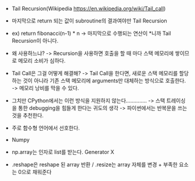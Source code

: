 - Tail Recursion(Wikipedia https://en.wikipedia.org/wiki/Tail_call)
 - 마지막으로 return 되는 값이 subroutine의 결과여야만 Tail Recursion
 - ex) return fibonacci(n-1) * n -> 마지막으로 수행되는 연산이 *니까 Tail Recursion이 아니다.
 - 왜 사용하느냐? -> Recursion을 사용하면 호출을 할 때 마다 스택 메모리에 쌓이므로 메모리 소비가 심하다.
 - Tail Call은 그걸 어떻게 해결해? -> Tail Call을 한다면, 새로운 스택 메모리를 할당하는 것이 아니라 기존 스택 메모리에 arguments만 대체하는 방식으로 호출한다. -> 메모리 낭비를 막을 수 있다.
 - 그치만 CPython에서는 이런 방식을 지원하지 않는다.............. -> 스택 트레이싱을 통한 debugging을 힘들게 한다는 귀도의 생각 -> 파이썬에서는 반복문을 쓰는 것을 추천한다.
 - 주로 함수형 언어에서 선호한다.

- Numpy
 - np.array는 인자로 list를 받는다. Generator X
 - .reshape은 reshape 된 array 반환 / .resize는 array 자체를 변경 + 부족한 요소는 0으로 채워준다